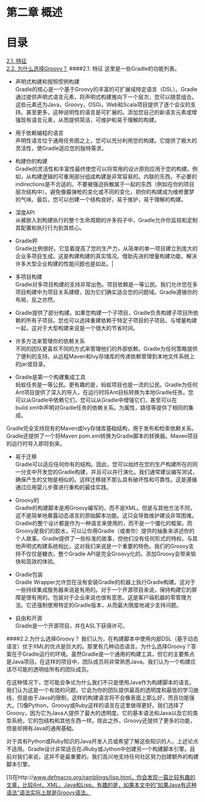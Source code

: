 # 第二章 概述
**目录**
====
[2.1. 特征](#2.1.-特征)\
[2.2. 为什么选择Groovy？](#2.2.为什么选择groovy？)
####2.1. 特征
这里是一些Gradle的功能列表。

* 声明式构建和按照惯例构建 \
Gradle的核心是一个基于Groovy的丰富的可扩展域特定语言（DSL）。Gradle通过提供声明式语言元素，将声明式构建推向下一个层次，您可以随意组合。这些元素还为Java，Groovy，OSGi，Web和Scala项目提供了逐个会议的支持。甚至更多，这种说明性的语言是可扩展的。添加您自己的新语言元素或增强现有语言元素，从而提供简洁，可维护和易于理解的构建。

* 用于依赖编程的语言\
声明性语言位于通用任务图之上，您可以充分利用您的构建。它提供了极大的灵活性，使Gradle适应您的独特需求。

* 构建你的构建\
Gradle的灵活性和丰富性最终使您可以将常用的设计原则应用于您的构建。例如，从构建逻辑的可重用部分组成构建是非常容易的。内联的东西，不必要的indirections是不合适的。不要被强迫拆散属于一起的东西（例如在你的项目层次结构中）。避免像霰弹枪的变化或不同的变化，把你的构建成为维修噩梦的气味。最后，您可以创建一个结构良好，易于维护，易于理解的构建。

* 深度API\
从被嵌入到构建执行的整个生命周期的许多钩子中，Gradle允许你监视和定制其配置和执行行为到其核心。

* Gradle秤\
Gradle比例很好。它显着提高了您的生产力，从简单的单一项目建立到庞大的企业多项目生成。这是构建构建的真实情况。借助先进的增量构建功能，解决许多大型企业构建的性能问题也是如此。|

* 多项目构建\
Gradle对多项目构建的支持非常出色。项目依赖是一等公民。我们允许您在多项目构建中为项目关系建模，因为它们确实适合您的问题域。Gradle遵循你的布局，反之亦然。

* Gradle提供了部分构建。如果您构建一个子项目，Gradle负责构建子项目所依赖的所有子项目。您也可以选择重建依赖于特定子项目的子项目。与增量构建一起，这对于大型构建来说是一个很大的节省时间。

* 许多方法来管理你的依赖关系\
不同的团队更喜欢不同的方式来管理他们的外部依赖。Gradle为任何策略提供了便利的支持。从远程Maven和Ivy存储库的传递依赖管理到本地文件系统上的jar或目录。

* Gradle是第一个构建集成工具\
蚂蚁任务是一等公民。更有趣的是，蚂蚁项目也是一流的公民。Gradle为任何Ant项目提供了深入的导入，在运行时将Ant目标转换为本地Gradle任务。您可以从Gradle中依赖它们，您可以从Gradle中增强它们，甚至可以在build.xml中声明对Gradle任务的依赖关系。为属性，路径等提供了相同的集成。

Gradle完全支持现有的Maven或Ivy存储库基础结构，用于发布和检索依赖关系。Gradle还提供了一个将Maven pom.xml转换为Gradle脚本的转换器。Maven项目的运行时导入即将到来。

* 易于迁移\
Gradle可以适应任何你有的结构。因此，您可以始终在您的生产构建所在的同一分支中开发您的Gradle构建，并且可以并行演化。我们通常建议编写测试，确保产生的文物是相似的。这样迁移就不那么具有破坏性和可靠性。这是遵循通过应用婴儿步骤进行重构的最佳实践。

* Groovy的\
Gradle的构建脚本是用Groovy编写的，而不是XML。但是与其他方法不同，这不是简单地暴露动态语言的原始脚本功能。这只会导致维护建设非常困难。Gradle的整个设计都是作为一种语言来使用的，而不是一个僵化的框架。而Groovy是我们的胶水，可以让你用Gradle（或者你）提供的抽象来讲述你的个人故事。Gradle提供了一些标准的故事，但他们没有任何形式的特权。与其他声明式构建系统相比，这对我们来说是一个重要的特色。我们的Groovy支持不仅仅是糖衣。整个Gradle API是完全Groovy化的。添加Groovy会带来愉快和高效的体验。

* Gradle包装\
Gradle Wrapper允许您在没有安装Gradle的机器上执行Gradle构建。这对于一些持续集成服务器来说是有用的。对于一个开源项目来说，保持构建它的屏障是很有用的。包装对于企业来说也很有意思。这是客户端机器的零管理方法。它还强制使用特定的Gradle版本，从而最大限度地减少支持问题。

* 自由和开源\
Gradle是一个开源项目，并在ASL下获得许可。

####2.2.为什么选择Groovy？
我们认为，在构建脚本中使用内部DSL（基于动态语言）优于XML的优点是巨大的。那里有几种动态语言。为什么选择Groovy？答案在于Gradle运行的环境。虽然Gradle是一个通用的构建工具，但它的主要焦点是Java项目。在这样的项目中，团队成员将非常熟悉Java。我们认为一个构建应该尽可能的透明给所有的团队成员。

在这种情况下，您可能会争论为什么我们不只是使用Java作为构建脚本的语言。我们认为这是一个有效的问题。它会为你的团队提供最高的透明度和最低的学习曲线，但是由于Java的限制，这样的构建语言将不会像表面上那么好，而且功能强大。[1]像Python，Groovy或Ruby这样的语言在这里做得更好。我们选择了Groovy，因为它为Java人提供了最大的透明度。它的基本语法和Java以及它的类型系统，它的包结构和其他东西一样。除此之外，Groovy还提供了更多的功能，但是却拥有Java的通用基础。

对于具有Python或Ruby知识的Java开发人员或希望了解这些知识的人，上述论点不适用。Gradle设计非常适合在JRuby或Jython中创建另一个构建脚本引擎。目前对我们来说，这并不是最重要的。我们高兴地支持任何社区努力创建额外的构建脚本引擎。


[1]在http://www.defmacro.org/ramblings/lisp.html，你会发现一篇比较有趣的文章，比较Ant，XML，Java和Lisp。有趣的是，如果本文中的“如果Java有这种语法”语法实际上就是Groovy语法。